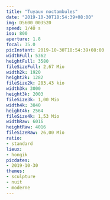 ```yaml
---
title: "Tuyaux noctambules"
date: "2019-10-30T18:54:39+08:00"
img: D5600_003520
speed: 1/40 s
iso: 800
aperture: 1.8
focal: 35.0
picInstant: 2019-10-30T18:54:39+08:00
widthFull: 5362
heightFull: 3580
fileSizeFull: 2,67 Mio
width2k: 1920
height2k: 1282
fileSize2k: 283,43 kio
width3k: 3000
height3k: 2003
fileSize3k: 1,00 Mio
width4k: 3840
height4k: 2564
fileSize4k: 1,53 Mio
widthRaw: 6016
heightRaw: 4016
fileSizeRaw: 26,00 Mio
ratio:
- standard
lieux:
- hongik
picdates:
- 2019-10-30
themes:
- sculpture
- nuit
- moderne
---
```


